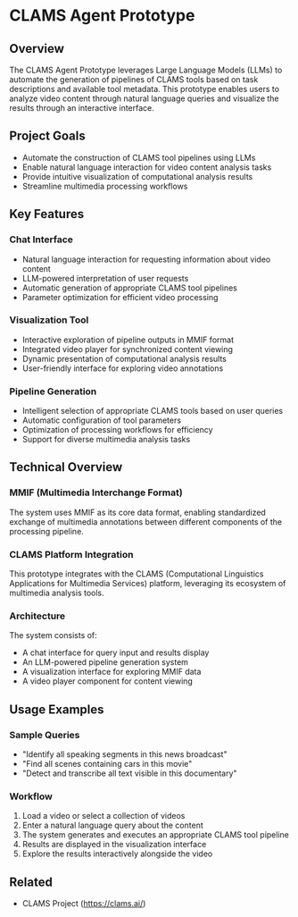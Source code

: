 # CLAMS Agent Prototype

## Overview

The CLAMS Agent Prototype leverages Large Language Models (LLMs) to automate the generation of pipelines of CLAMS tools based on task descriptions and available tool metadata. This prototype enables users to analyze video content through natural language queries and visualize the results through an interactive interface.

## Project Goals

- Automate the construction of CLAMS tool pipelines using LLMs
- Enable natural language interaction for video content analysis tasks
- Provide intuitive visualization of computational analysis results
- Streamline multimedia processing workflows

## Key Features

### Chat Interface
- Natural language interaction for requesting information about video content
- LLM-powered interpretation of user requests
- Automatic generation of appropriate CLAMS tool pipelines
- Parameter optimization for efficient video processing

### Visualization Tool
- Interactive exploration of pipeline outputs in MMIF format
- Integrated video player for synchronized content viewing
- Dynamic presentation of computational analysis results
- User-friendly interface for exploring video annotations

### Pipeline Generation
- Intelligent selection of appropriate CLAMS tools based on user queries
- Automatic configuration of tool parameters
- Optimization of processing workflows for efficiency
- Support for diverse multimedia analysis tasks

## Technical Overview

### MMIF (Multimedia Interchange Format)
The system uses MMIF as its core data format, enabling standardized exchange of multimedia annotations between different components of the processing pipeline.

### CLAMS Platform Integration
This prototype integrates with the CLAMS (Computational Linguistics Applications for Multimedia Services) platform, leveraging its ecosystem of multimedia analysis tools.

### Architecture
The system consists of:
- A chat interface for query input and results display
- An LLM-powered pipeline generation system
- A visualization interface for exploring MMIF data
- A video player component for content viewing

## Usage Examples

### Sample Queries
- "Identify all speaking segments in this news broadcast"
- "Find all scenes containing cars in this movie"
- "Detect and transcribe all text visible in this documentary"

### Workflow
1. Load a video or select a collection of videos
2. Enter a natural language query about the content
3. The system generates and executes an appropriate CLAMS tool pipeline
4. Results are displayed in the visualization interface
5. Explore the results interactively alongside the video

## Related
- CLAMS Project (https://clams.ai/)
